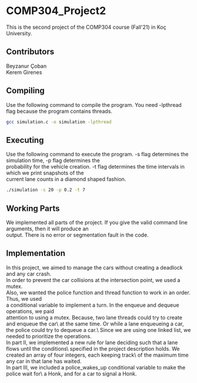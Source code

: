 # COMP304_Project2

This is the second project of the COMP304 course (Fall'21) in Koç University.

## Contributors
Beyzanur Çoban\
Kerem Girenes

## Compiling

Use the following command to compile the program. You need -lpthread flag because the program contains threads.

```bash
gcc simulation.c -o simulation -lpthread
```
## Executing

Use the following command to execute the program. -s flag determines the simulation time, -p flag determines the\
probability for the vehicle creation. -t flag determines the time intervals in which we print snapshots of the\
current lane counts in a diamond shaped fashion.

```bash
./simulation -s 20 -p 0.2 -t 7
```

## Working Parts

We implemented all parts of the project. If you give the valid command line arguments, then it will produce an\
output. There is no error or segmentation fault in the code. 

## Implementation

In this project, we aimed to manage the cars without creating a deadlock and any car crash.\
In order to prevent the car collisions at the intersection point, we used a mutex.\
Also, we wanted the police function and thread function to work in an order. Thus, we used\
a conditional variable to implement a turn. In the enqueue and dequeue operations, we paid\
attention to using a mutex. Because, two lane threads could try to create and enqueue the car\ 
at the same time. Or while a lane enqueueing a car, the police could try to dequeue a car.\ 
Since we are using one linked list, we needed to prioritize the operations.\
In part II, we implemented a new rule for lane deciding such that a lane flows until the conditions\ 
specified in the project description holds. We created an array of four integers, each keeping track\ 
of the maximum time any car in that lane has waited.\
In part III, we included a police_wakes_up conditional variable to make the police wait for\ 
a Honk, and for a car to signal a Honk.